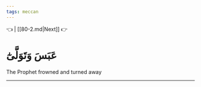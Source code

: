 ```yaml
---
tags: meccan
---
```


👈  | [[80-2.md|Next]] 👉

# عَبَسَ وَتَوَلَّىٰٓ

The Prophet frowned and turned away

---

